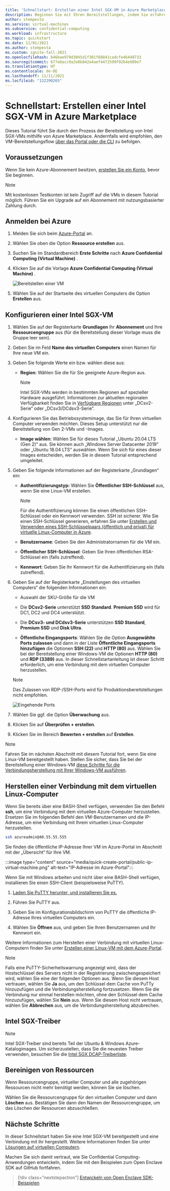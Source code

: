 ```yaml
---
title: 'Schnellstart: Erstellen einer Intel SGX-VM in Azure Marketplace'
description: Beginnen Sie mit Ihren Bereitstellungen, indem Sie erfahren, wie Sie schnell eine Intel SGX-VM mithilfe von Marketplace erstellen.
author: stempesta
ms.service: virtual-machines
ms.subservice: confidential-computing
ms.workload: infrastructure
ms.topic: quickstart
ms.date: 11/01/2021
ms.author: stempesta
ms.custom: ignite-fall-2021
ms.openlocfilehash: b46bae979d3045d1f301f68841cadcfe46448733
ms.sourcegitcommit: 677e8acc9a2e8b842e4aef4472599f9264e989e7
ms.translationtype: HT
ms.contentlocale: de-DE
ms.lasthandoff: 11/11/2021
ms.locfileid: "132290265"
---
```

# <a name="quickstart-create-intel-sgx-vm-in-the-azure-marketplace"></a>Schnellstart: Erstellen einer Intel SGX-VM in Azure Marketplace

Dieses Tutorial führt Sie durch den Prozess der Bereitstellung von Intel SGX-VMs mithilfe von Azure Marketplace. Andernfalls wird empfohlen, den VM-Bereitstellungsflow [über das Portal oder die CLI](quick-create-portal.md) zu befolgen.

## <a name="prerequisites"></a>Voraussetzungen

Wenn Sie kein Azure-Abonnement besitzen, [erstellen Sie ein Konto](https://azure.microsoft.com/pricing/purchase-options/pay-as-you-go/), bevor Sie beginnen.

> [!NOTE]
> Mit kostenlosen Testkonten ist kein Zugriff auf die VMs in diesem Tutorial möglich. Führen Sie ein Upgrade auf ein Abonnement mit nutzungsbasierter Zahlung durch.


## <a name="sign-in-to-azure"></a>Anmelden bei Azure

1. Melden Sie sich beim [Azure-Portal](https://portal.azure.com/) an.

1. Wählen Sie oben die Option **Ressource erstellen** aus.

1. Suchen Sie im Standardbereich **Erste Schritte** nach **Azure Confidential Computing (Virtual Machine)** .

1. Klicken Sie auf die Vorlage **Azure Confidential Computing (Virtual Machine)** .

    ![Bereitstellen einer VM](media/quick-create-marketplace/portal-search-marketplace.png)

1. Wählen Sie auf der Startseite des virtuellen Computers die Option **Erstellen** aus.


## <a name="configure-an-intel-sgx-virtual-machine"></a>Konfigurieren einer Intel SGX-VM

1. Wählen Sie auf der Registerkarte **Grundlagen** Ihr **Abonnement** und Ihre **Ressourcengruppe** aus (für die Bereitstellung dieser Vorlage muss die Gruppe leer sein).

1. Geben Sie im Feld **Name des virtuellen Computers** einen Namen für Ihre neue VM ein.

1. Geben Sie folgende Werte ein bzw. wählen diese aus:

   * **Region**: Wählen Sie die für Sie geeignete Azure-Region aus.

        > [!NOTE]
        > Intel SGX-VMs werden in bestimmten Regionen auf spezieller Hardware ausgeführt. Informationen zur aktuellen regionalen Verfügbarkeit finden Sie in [Verfügbare Regionen](https://azure.microsoft.com/global-infrastructure/services/?products=virtual-machines) unter „DCsv2-Serie“ oder „DCsv3/DCdsv3-Serie“.

1. Konfigurieren Sie das Betriebssystemimage, das Sie für Ihren virtuellen Computer verwenden möchten. Dieses Setup unterstützt nur die Bereitstellung von Gen 2-VMs und -Images.

    * **Image wählen**: Wählen Sie für dieses Tutorial „Ubuntu 20.04 LTS (Gen 2)“ aus. Sie können auch „Windows Server Datacenter 2019“ oder „Ubuntu 18.04 LTS“ auswählen. Wenn Sie sich für eines dieser Images entscheiden, werden Sie in diesem Tutorial entsprechend umgeleitet.
   
1. Geben Sie folgende Informationen auf der Registerkarte „Grundlagen“ ein:

   * **Authentifizierungstyp:** Wählen Sie **Öffentlicher SSH-Schlüssel** aus, wenn Sie eine Linux-VM erstellen. 

        > [!NOTE]
        > Für die Authentifizierung können Sie einen öffentlichen SSH-Schlüssel oder ein Kennwort verwenden. SSH ist sicherer. Wie Sie einen SSH-Schlüssel generieren, erfahren Sie unter [Erstellen und Verwenden eines SSH-Schlüsselpaars (öffentlich und privat) für virtuelle Linux-Computer in Azure](../virtual-machines/linux/mac-create-ssh-keys.md).

    * **Benutzername**: Geben Sie den Administratornamen für die VM ein.

    * **Öffentlicher SSH-Schlüssel**: Geben Sie Ihren öffentlichen RSA-Schlüssel ein (falls zutreffend).
    
    * **Kennwort**: Geben Sie Ihr Kennwort für die Authentifizierung ein (falls zutreffend).
    
1. Geben Sie auf der Registerkarte „Einstellungen des virtuellen Computers“ die folgenden Informationen ein:

   * Auswahl der SKU-Größe für die VM
   * Die **DCsv2-Serie** unterstützt **SSD Standard**. **Premium SSD** wird für DC1, DC2 und DC4 unterstützt. 
   * Die **DCsv3- und DCdsv3-Serie** unterstützen **SSD Standard**, **Premium SSD** und **Disk Ultra**.
   
   * **Öffentliche Eingangsports**: Wählen Sie die Option **Ausgewählte Ports zulassen** und dann in der Liste **Öffentliche Eingangsports hinzufügen** die Optionen **SSH (22)** und **HTTP (80)** aus. Wählen Sie bei der Bereitstellung einer Windows-VM die Optionen **HTTP (80)** und **RDP (3389)** aus. In dieser Schnellstartanleitung ist dieser Schritt erforderlich, um eine Verbindung mit dem virtuellen Computer herzustellen.
   
    >[!Note]
    > Das Zulassen von RDP-/SSH-Ports wird für Produktionsbereitstellungen nicht empfohlen.  

     ![Eingehende Ports](media/quick-create-portal/inbound-port-virtual-machine.png)


1. Wählen Sie ggf. die Option **Überwachung** aus.

1. Klicken Sie auf **Überprüfen + erstellen**.

1. Klicken Sie im Bereich **Bewerten + erstellen** auf **Erstellen**.

> [!NOTE]
> Fahren Sie im nächsten Abschnitt mit diesem Tutorial fort, wenn Sie eine Linux-VM bereitgestellt haben. Stellen Sie sicher, dass Sie bei der Bereitstellung einer Windows-VM [diese Schritte für die Verbindungsherstellung mit Ihrer Windows-VM ausführen](../virtual-machines/windows/connect-logon.md).


## <a name="connect-to-the-linux-vm"></a>Herstellen einer Verbindung mit dem virtuellen Linux-Computer

Wenn Sie bereits über eine BASH-Shell verfügen, verwenden Sie den Befehl **ssh**, um eine Verbindung mit dem virtuellen Azure-Computer herzustellen. Ersetzen Sie im folgenden Befehl den VM-Benutzernamen und die IP-Adresse, um eine Verbindung mit Ihrem virtuellen Linux-Computer herzustellen.

```bash
ssh azureadmin@40.55.55.555
```

Sie finden die öffentliche IP-Adresse Ihrer VM im Azure-Portal im Abschnitt mit der „Übersicht“ für Ihre VM.

:::image type="content" source="media/quick-create-portal/public-ip-virtual-machine.png" alt-text="IP-Adresse im Azure-Portal":::

Wenn Sie mit Windows arbeiten und nicht über eine BASH-Shell verfügen, installieren Sie einen SSH-Client (beispielsweise PuTTY).

1. [Laden Sie PuTTY herunter, und installieren Sie es.](https://www.chiark.greenend.org.uk/~sgtatham/putty/download.html)

1. Führen Sie PuTTY aus.

1. Geben Sie im Konfigurationsbildschirm von PuTTY die öffentliche IP-Adresse Ihres virtuellen Computers ein.

1. Wählen Sie **Öffnen** aus, und geben Sie Ihren Benutzernamen und Ihr Kennwort ein.

Weitere Informationen zum Herstellen einer Verbindung mit virtuellen Linux-Computern finden Sie unter [Erstellen einer Linux-VM mit dem Azure-Portal](../virtual-machines/linux/quick-create-portal.md).

> [!NOTE]
> Falls eine PuTTY-Sicherheitswarnung angezeigt wird, dass der Hostschlüssel des Servers nicht in der Registrierung zwischengespeichert wird, wählen Sie eine der folgenden Optionen aus. Wenn Sie diesem Host vertrauen, wählen Sie **Ja** aus, um den Schlüssel dem Cache von PuTTy hinzuzufügen und die Verbindungsherstellung fortzusetzen. Wenn Sie die Verbindung nur einmal herstellen möchten, ohne den Schlüssel dem Cache hinzuzufügen, wählen Sie **Nein** aus. Wenn Sie diesem Host nicht vertrauen, wählen Sie **Abbrechen** aus, um die Verbindungsherstellung abzubrechen.

## <a name="intel-sgx-drivers"></a>Intel SGX-Treiber

> [!NOTE]
> Intel SGX-Treiber sind bereits Teil der Ubuntu & Windows Azure-Katalogimages. Um sicherzustellen, dass Sie die neuesten Treiber verwenden, besuchen Sie die [Intel SGX DCAP-Treiberliste](https://01.org/intel-software-guard-extensions/downloads).

## <a name="clean-up-resources"></a>Bereinigen von Ressourcen

Wenn Ressourcengruppe, virtueller Computer und alle zugehörigen Ressourcen nicht mehr benötigt werden, können Sie sie löschen. 

Wählen Sie die Ressourcengruppe für den virtuellen Computer und dann **Löschen** aus. Bestätigen Sie dann den Namen der Ressourcengruppe, um das Löschen der Ressourcen abzuschließen.

## <a name="next-steps"></a>Nächste Schritte

In dieser Schnellstart haben Sie eine Intel SGX-VM bereitgestellt und eine Verbindung mit ihr hergestellt. Weitere Informationen finden Sie unter [Lösungen auf virtuellen Computern](virtual-machine-solutions-sgx.md). 

Machen Sie sich damit vertraut, wie Sie Confidential Computing-Anwendungen entwickeln, indem Sie mit den Beispielen zum Open Enclave SDK auf GitHub fortfahren. 

> [!div class="nextstepaction"]
> [Entwickeln von Open Enclave SDK-Beispielen](https://github.com/openenclave/openenclave/blob/master/samples/README.md)
